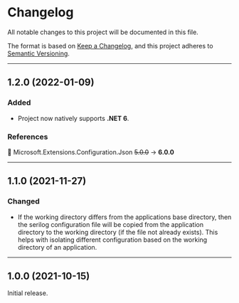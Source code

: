# Changelog

All notable changes to this project will be documented in this file.

The format is based on [Keep a Changelog](https://keepachangelog.com/en/1.0.0/), and this project adheres to [Semantic Versioning](https://semver.org/spec/v2.0.0.html).
___

## 1.2.0 (2022-01-09)

### Added

- Project now natively supports **.NET 6**.

### References

:large_blue_circle: Microsoft.Extensions.Configuration.Json ~~5.0.0~~ → **6.0.0**
___

## 1.1.0 (2021-11-27)

### Changed

- If the working directory differs from the applications base directory, then the serilog configuration file will be copied from the application directory to the working directory (if the file not already exists). This helps with isolating different configuration based on the working directory of an application.
___

## 1.0.0 (2021-10-15)

Initial release.